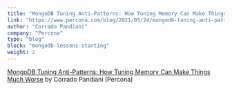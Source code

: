 ```yaml
---
title: "MongoDB Tuning Anti-Patterns: How Tuning Memory Can Make Things Much Worse"
link: "https://www.percona.com/blog/2021/05/24/mongodb-tuning-anti-patterns-how-tuning-memory-can-make-things-much-worse/"
author: "Corrado Pandiani"
company: "Percona"
type: "blog"
block: "mongodb-lessons-starting"
weight: 2
---
```


[MongoDB Tuning Anti-Patterns: How Tuning Memory Can Make Things Much Worse](https://www.percona.com/blog/2021/05/24/mongodb-tuning-anti-patterns-how-tuning-memory-can-make-things-much-worse/) by Corrado Pandiani (Percona)
